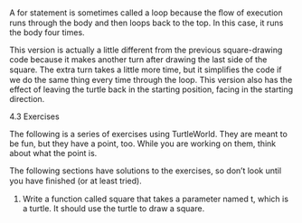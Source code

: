 A for statement is sometimes called a loop because the ﬂow of execution runs through the body and then loops back to the top. In this case, it runs the body four times.

This version is actually a little different from the previous square-drawing code because it makes another turn after drawing the last side of the square. The extra turn takes a little more time, but it simpliﬁes the code if we do the same thing every time through the loop. This version also has the effect of leaving the turtle back in the starting position, facing in the starting direction.

4.3 Exercises

The following is a series of exercises using TurtleWorld. They are meant to be fun, but they have a point, too. While you are working on them, think about what the point is.

The following sections have solutions to the exercises, so don’t look until you have ﬁnished (or at least tried).

1. Write a function called square that takes a parameter named t, which is a turtle. It should use the turtle to draw a square.